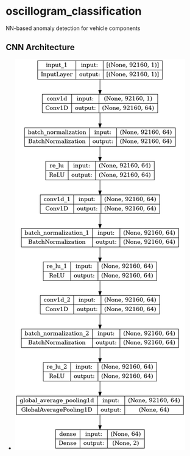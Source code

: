 # oscillogram_classification

NN-based anomaly detection for vehicle components

## CNN Architecture

- ![](img/model.png)
